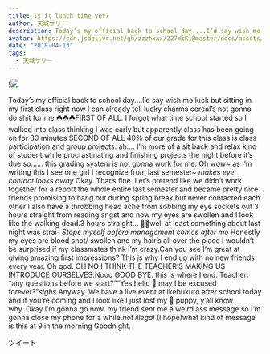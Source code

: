 ```yaml
---
title: Is it lunch time yet?
author: 天城サリー
description: Today’s my official back to school day....I’d say wish me luck but sitting in my first class right now I can already tell lucky charms cereal’s not gonna do shit for me ☘️☘️☘️FIRST OF ALL. I forgot...
avatar: https://cdn.jsdelivr.net/gh/zzzhxxx/227WiKi@master/docs/assets/photo/avatar/sally.jpg
date: "2018-04-13"
tags:
  - 天城サリー
---
```


!![](https://cdn.jsdelivr.net/gh/zzzhxxx/227WiKi-image@master/blog-image/sally-2018-04-13_1.jpg)


Today’s my official back to school day....I’d say wish me luck but sitting in my first class right now I can already tell lucky charms cereal’s not gonna do shit for me ☘️☘️☘️FIRST OF ALL. I forgot what time school started so I walked into class thinking I was early but apparently class has been going on for 30 minutes SECOND OF ALL 40% of our grade for this class is class participation and group projects. ah.... I’m more of a sit back and relax kind of student while procrastinating and finishing projects the night before it’s due so...... this grading system is not gonna work for me. Oh wow~ as I’m writing this I see one girl I recognize from last semester~ *makes eye contact* *looks away* Okay. That’s fine. Let’s pretend like we didn’t work together for a report the whole entire last semester and became pretty nice friends promising to hang out during spring break but never contacted each other I also have a throbbing head ache from sobbing my eye sockets out 3 hours straight from reading angst and now my eyes are swollen and I look like the walking dead.3 hours straight... 🤔🤔well at least something about last night was strai- *Stops myself before management comes after me* Honestly my eyes are blood shot/ swollen and my hair’s all over the place I wouldn’t be surprised if my classmates think I’m crazy.Can you see I’m great at giving amazing first impressions? This is why I end up with no new friends every year. Oh god. OH NO I THINK THE TEACHER’S MAKING US INTRODUCE OURSELVES.Nooo GOOD BYE. this is where I end. Teacher: “any questions before we start?”“Yes hello 👋 may I be excused forever?”*sighs* Anyway. We have a live event at Ikebukuro after school today and if you’re coming and I look like I just lost my 🐶 puppy, y’all know why. Okay I’m gonna go now, my friend sent me a weird ass message so I’m gonna close my phone for a while.*not illegal* (I hope)what kind of message is this at 9 in the morning Goodnight. 


ツイート



